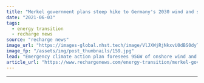 ```yaml
---
title: "Merkel government plans steep hike to Germany's 2030 wind and solar targets"
date: "2021-06-03"
tags: 
  - energy transition
  - recharge news
source: "recharge news"
image_url: "https://images-global.nhst.tech/image/VlJXWjRjNkxvU0dBS0dyTXVRaG1ZbkwzY2YxRU12Q2I3b3E5RzI0MTczUT0=/nhst/binary/afc03c94623fe75c742600b696544001"
image_fp: "/assets/img/post_thumbnails/159.jpg"
lead: "Emergency climate action plan foresees 95GW of onshore wind and 150GW of solar by 2030 as well as tenders for renewable generation dedicated to green hydrogen output"
article_url: "https://www.rechargenews.com/energy-transition/merkel-government-plans-steep-hike-to-germanys-2030-wind-and-solar-targets/2-1-1020316"
---
```


---
